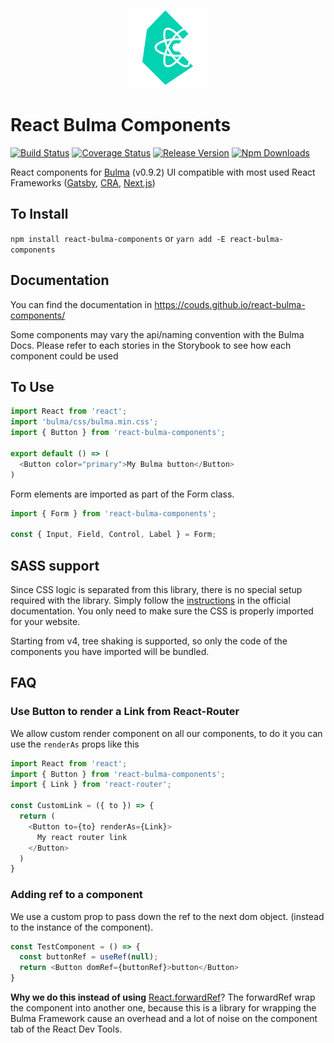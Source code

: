 <div style="text-align: center"><img src="https://raw.githubusercontent.com/couds/react-bulma-components/master/static/img.png" width="128" style="margin-top: 3px" /></div>

# React Bulma Components


[![Build Status](https://travis-ci.org/couds/react-bulma-components.svg?branch=master)](https://travis-ci.org/couds/react-bulma-components)
[![Coverage Status](https://coveralls.io/repos/github/couds/react-bulma-components/badge.svg?branch=master)](https://coveralls.io/github/couds/react-bulma-components?branch=master)
[![Release Version](https://img.shields.io/github/release/couds/react-bulma-components.svg)](https://github.com/couds/react-bulma-components)
[![Npm Downloads](https://img.shields.io/npm/dm/react-bulma-components.svg)](https://www.npmjs.com/package/react-bulma-components)

React components for [Bulma](http://bulma.io/) (v0.9.2) UI compatible with most used React Frameworks ([Gatsby](https://www.gatsbyjs.org/), [CRA](https://github.com/facebook/create-react-app), [Next.js](https://nextjs.org/))

## To Install


```npm install react-bulma-components``` or ```yarn add -E react-bulma-components```


## Documentation

You can find the documentation in https://couds.github.io/react-bulma-components/

Some components may vary the api/naming convention with the Bulma Docs. Please refer to each stories in the Storybook to see how each component could be used

## To Use

```javascript
import React from 'react';
import 'bulma/css/bulma.min.css';
import { Button } from 'react-bulma-components';

export default () => (
  <Button color="primary">My Bulma button</Button>
)
```

Form elements are imported as part of the Form class.

```javascript
import { Form } from 'react-bulma-components';

const { Input, Field, Control, Label } = Form;
```

## SASS support

Since CSS logic is separated from this library, there is no special setup required with the library. Simply follow
the [instructions](https://bulma.io/documentation/overview/modular/) in the official documentation. You only need to
make sure the CSS is properly imported for your website.

Starting from v4, tree shaking is supported, so only the code of the components you have imported will be bundled.

## FAQ

### Use Button to render a Link from React-Router
We allow custom render component on all our components, to do it you can use the `renderAs` props like this

```javascript
import React from 'react';
import { Button } from 'react-bulma-components';
import { Link } from 'react-router';

const CustomLink = ({ to }) => {
  return (
    <Button to={to} renderAs={Link}>
      My react router link
    </Button>
  )
}

```


### Adding ref to a component
We use a custom prop to pass down the ref to the next dom object. (instead to the instance of the component).

```javascript
const TestComponent = () => {
  const buttonRef = useRef(null);
  return <Button domRef={buttonRef}>button</Button>
}
```

**Why we do this instead of using** [React.forwardRef](https://reactjs.org/docs/forwarding-refs.html)? The forwardRef wrap the component into another one, because this is a library for wrapping the Bulma Framework cause an overhead and a lot of noise on the component tab of the React Dev Tools.
